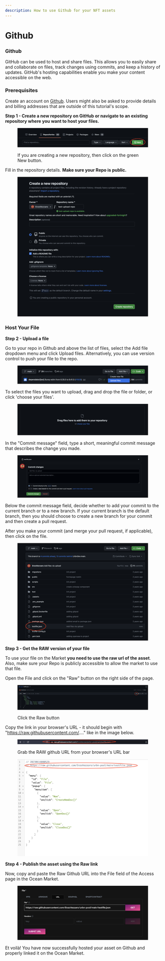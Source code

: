 ```yaml
---
description: How to use Github for your NFT assets
---
```


# Github

### **Github**

GitHub can be used to host and share files. This allows you to easily share and collaborate on files, track changes using commits, and keep a history of updates. GitHub's hosting capabilities enable you make your content accessible on the web.

### **Prerequisites**

Create an account on [Github](https://github.com/). Users might also be asked to provide details and billing addresses that are outside of this tutorial's scope.

**Step 1 - Create a new repository on GitHub or navigate to an existing repository where you want to host your files.**

<figure><img src="../../.gitbook/assets/Screenshot 2023-06-16 at 07.58.20.png" alt=""><figcaption><p>If you are creating a new repository, then click on the green New button.</p></figcaption></figure>

Fill in the repository details. **Make sure your Repo is public.**

<figure><img src="../../.gitbook/assets/Screenshot 2023-06-16 at 07.59.38.png" alt=""><figcaption></figcaption></figure>

### Host Your File

**Step 2 - Upload a file**

Go to your repo in Github and above the list of files, select the Add file dropdown menu and click Upload files. Alternatively, you can use version control to push your file to the repo.

<figure><img src="../../.gitbook/assets/Screenshot 2023-06-16 at 07.50.27.png" alt=""><figcaption></figcaption></figure>

To select the files you want to upload, drag and drop the file or folder, or click 'choose your files'.

<figure><img src="../../.gitbook/assets/Screenshot 2023-06-16 at 07.51.14.png" alt=""><figcaption></figcaption></figure>

In the "Commit message" field, type a short, meaningful commit message that describes the change you made.

<figure><img src="../../.gitbook/assets/Screenshot 2023-06-16 at 07.54.29.png" alt=""><figcaption></figcaption></figure>

Below the commit message field, decide whether to add your commit to the current branch or to a new branch. If your current branch is the default branch, then you should choose to create a new branch for your commit and then create a pull request.

After you make your commit (and merge your pull request, if applicable), then click on the file.

<figure><img src="../../.gitbook/assets/Screenshot 2023-06-16 at 07.56.01.png" alt=""><figcaption></figcaption></figure>

**Step 3 - Get the RAW version of your file**

To use your file on the Market **you need to use the raw url of the asset**. Also, make sure your Repo is publicly accessible to allow the market to use that file.&#x20;

Open the File and click on the "Raw" button on the right side of the page.

<figure><img src="../../.gitbook/assets/Screenshot 2023-06-16 at 08.02.25.png" alt=""><figcaption><p>Click the Raw button</p></figcaption></figure>

Copy the link in your browser's URL - it should begin with "https://raw.githubusercontent.com/...." like in the image below.

<figure><img src="../../.gitbook/assets/Raw-URL.png" alt=""><figcaption><p>Grab the RAW github URL from your browser's URL bar</p></figcaption></figure>

<figure><img src="../../.gitbook/assets/Screenshot 2023-06-16 at 08.05.41.png" alt=""><figcaption></figcaption></figure>

**Step 4 - Publish the asset using the Raw link**

Now, copy and paste the Raw Github URL into the File field of the Access page in the Ocean Market.

<figure><img src="../../.gitbook/assets/Screenshot 2023-06-16 at 08.08.12.png" alt=""><figcaption></figcaption></figure>

Et voilà! You have now successfully hosted your asset on Github and properly linked it on the Ocean Market.

